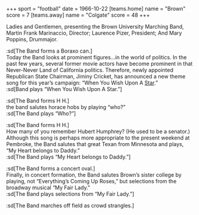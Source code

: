 +++
sport = "football"
date = 1966-10-22
[teams.home]
name = "Brown"
score = 7
[teams.away]
name = "Colgate"
score = 48
+++

Ladies and Gentlemen, presenting the Brown University Marching Band, Martin Frank Marinaccio, Director; Laurence Pizer, President; And Mary Poppins, Drummajor.

:sd[The Band forms a Boraxo can.]\
Today the Band looks at prominent figures…in the world of politics. In the past few years, several former movie actors have become prominent in that Never-Never Land of California politics. Therefore, newly appointed Republican State Chairman, Jiminy Cricket, has announced a new theme song for this year’s campaign: “When You Wish Upon A <u>Star</u>.”\
:sd[Band plays “When You Wish Upon A Star.”]

:sd[The Band forms H H.]\
the band salutes horace hobs by playing “who?”\
:sd[The Band plays “Who?”]

:sd[The Band forms H H.]\
How many of you remember Hubert Humphrey? (He used to be a senator.) Although this song is perhaps more appropriate to the present weekend at Pembroke, the Band salutes that great Texan from Minnesota and plays, “My Heart belongs to Daddy.”\
:sd[The Band plays “My Heart belongs to Daddy.”]

:sd[The Band forms a concert oval.]\
Finally, in concert formation, the Band salutes Brown’s sister college by playing, not “Everything’s Coming Up Roses,” but selections from the broadway musical “My Fair Lady.”\
:sd[The Band plays selections from “My Fair Lady.”]

:sd[The Band marches off field as crowd strangles.]
